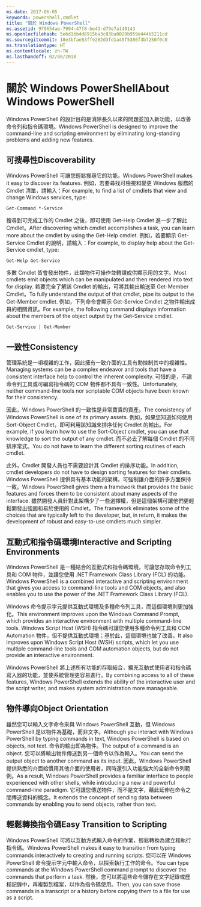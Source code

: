 ```yaml
---
ms.date: 2017-06-05
keywords: powershell,cmdlet
title: "關於 Windows PowerShell"
ms.assetid: 979654ae-7994-47f8-be43-d79e7a140143
ms.openlocfilehash: 5e6d1bb4d8915ba3c83ba0020b959e444b5211cd
ms.sourcegitcommit: 18e3bfae83ffe282d3fd1a45f5386f3b7250f0c0
ms.translationtype: HT
ms.contentlocale: zh-TW
ms.lasthandoff: 02/08/2018
---
```

# <a name="about-windows-powershell"></a><span data-ttu-id="d3a94-103">關於 Windows PowerShell</span><span class="sxs-lookup"><span data-stu-id="d3a94-103">About Windows PowerShell</span></span>
<span data-ttu-id="d3a94-104">Windows PowerShell 的設計目的是消除長久以來的問題並加入新功能，以改善命令列和指令碼環境。</span><span class="sxs-lookup"><span data-stu-id="d3a94-104">Windows PowerShell is designed to improve the command-line and scripting environment by eliminating long-standing problems and adding new features.</span></span>

## <a name="discoverability"></a><span data-ttu-id="d3a94-105">可搜尋性</span><span class="sxs-lookup"><span data-stu-id="d3a94-105">Discoverability</span></span>
<span data-ttu-id="d3a94-106">Windows PowerShell 可讓您輕鬆搜尋它的功能。</span><span class="sxs-lookup"><span data-stu-id="d3a94-106">Windows PowerShell makes it easy to discover its features.</span></span> <span data-ttu-id="d3a94-107">例如，若要尋找可檢視和變更 Windows 服務的 Cmdlet 清單，請輸入：</span><span class="sxs-lookup"><span data-stu-id="d3a94-107">For example, to find a list of cmdlets that view and change Windows services, type:</span></span>

```
Get-Command *-Service
```

<span data-ttu-id="d3a94-108">搜尋到可完成工作的 Cmdlet 之後，即可使用 Get-Help Cmdlet 進一步了解此 Cmdlet。</span><span class="sxs-lookup"><span data-stu-id="d3a94-108">After discovering which cmdlet accomplishes a task, you can learn more about the cmdlet by using the Get-Help cmdlet.</span></span> <span data-ttu-id="d3a94-109">例如，若要顯示 Get-Service Cmdlet 的說明，請輸入：</span><span class="sxs-lookup"><span data-stu-id="d3a94-109">For example, to display help about the Get-Service cmdlet, type:</span></span>

```
Get-Help Get-Service
```
<span data-ttu-id="d3a94-110">多數 Cmdlet 皆會發出物件，此類物件可操作並轉譯成供顯示用的文字。</span><span class="sxs-lookup"><span data-stu-id="d3a94-110">Most cmdlets emit objects which can be manipulated and then rendered into text for display.</span></span> <span data-ttu-id="d3a94-111">若要完全了解該 Cmdlet 的輸出，可將其輸出輸送至 Get-Member Cmdlet。</span><span class="sxs-lookup"><span data-stu-id="d3a94-111">To fully understand the output of that cmdlet, pipe its output to the Get-Member cmdlet.</span></span> <span data-ttu-id="d3a94-112">例如，下列命令會顯示 Get-Service Cmdlet 之物件輸出成員的相關資訊。</span><span class="sxs-lookup"><span data-stu-id="d3a94-112">For example, the following command displays information about the members of the object output by the Get-Service cmdlet.</span></span>

```
Get-Service | Get-Member
```

## <a name="consistency"></a><span data-ttu-id="d3a94-113">一致性</span><span class="sxs-lookup"><span data-stu-id="d3a94-113">Consistency</span></span>
<span data-ttu-id="d3a94-114">管理系統是一項複雜的工作，因此擁有一致介面的工具有助控制其中的複雜性。</span><span class="sxs-lookup"><span data-stu-id="d3a94-114">Managing systems can be a complex endeavor and tools that have a consistent interface help to control the inherent complexity.</span></span> <span data-ttu-id="d3a94-115">可惜的是，不論命令列工具或可編寫指令碼的 COM 物件都不具有一致性。</span><span class="sxs-lookup"><span data-stu-id="d3a94-115">Unfortunately, neither command-line tools nor scriptable COM objects have been known for their consistency.</span></span>

<span data-ttu-id="d3a94-116">因此，Windows PowerShell 的一致性是非常寶貴的資產。</span><span class="sxs-lookup"><span data-stu-id="d3a94-116">The consistency of Windows PowerShell is one of its primary assets.</span></span> <span data-ttu-id="d3a94-117">例如，如果您知道如何使用 Sort-Object Cmdlet，即可利用該知識來排序任何 Cmdlet 的輸出。</span><span class="sxs-lookup"><span data-stu-id="d3a94-117">For example, if you learn how to use the Sort-Object cmdlet, you can use that knowledge to sort the output of any cmdlet.</span></span> <span data-ttu-id="d3a94-118">而不必去了解每個 Cmdlet 的不同排序常式。</span><span class="sxs-lookup"><span data-stu-id="d3a94-118">You do not have to learn the different sorting routines of each cmdlet.</span></span>

<span data-ttu-id="d3a94-119">此外，Cmdlet 開發人員也不需要設計其 Cmdlet 的排序功能。</span><span class="sxs-lookup"><span data-stu-id="d3a94-119">In addition, cmdlet developers do not have to design sorting features for their cmdlets.</span></span> <span data-ttu-id="d3a94-120">Windows PowerShell 提供具有基本功能的架構，可強制讓介面的許多方面保持一致。</span><span class="sxs-lookup"><span data-stu-id="d3a94-120">Windows PowerShell gives them a framework that provides the basic features and forces them to be consistent about many aspects of the interface.</span></span> <span data-ttu-id="d3a94-121">雖然開發人員針對此架構少了一些選擇權，但是這個架構可讓他們更輕鬆開發出強固和易於使用的 Cmdlet。</span><span class="sxs-lookup"><span data-stu-id="d3a94-121">The framework eliminates some of the choices that are typically left to the developer, but, in return, it makes the development of robust and easy-to-use cmdlets much simpler.</span></span>

## <a name="interactive-and-scripting-environments"></a><span data-ttu-id="d3a94-122">互動式和指令碼環境</span><span class="sxs-lookup"><span data-stu-id="d3a94-122">Interactive and Scripting Environments</span></span>
<span data-ttu-id="d3a94-123">Windows PowerShell 是一種結合的互動式和指令碼環境，可讓您存取命令列工具和 COM 物件，並讓您使用 .NET Framework Class Library (FCL) 的功能。</span><span class="sxs-lookup"><span data-stu-id="d3a94-123">Windows PowerShell is a combined interactive and scripting environment that gives you access to command-line tools and COM objects, and also enables you to use the power of the .NET Framework Class Library (FCL).</span></span>

<span data-ttu-id="d3a94-124">Windows 命令提示字元提供互動式環境及多種命令列工具，而這個環境則更加強化。</span><span class="sxs-lookup"><span data-stu-id="d3a94-124">This environment improves upon the Windows Command Prompt, which provides an interactive environment with multiple command-line tools.</span></span> <span data-ttu-id="d3a94-125">Windows Script Host (WSH) 指令碼可讓您使用多種命令列工具和 COM Automation 物件，但不提供互動式環境；基於此，這個環境也做了改善。</span><span class="sxs-lookup"><span data-stu-id="d3a94-125">It also improves upon Windows Script Host (WSH) scripts, which let you use multiple command-line tools and COM automation objects, but do not provide an interactive environment.</span></span>

<span data-ttu-id="d3a94-126">Windows PowerShell 將上述所有功能的存取結合，擴充互動式使用者和指令碼寫入器的功能，並使系統管理更容易進行。</span><span class="sxs-lookup"><span data-stu-id="d3a94-126">By combining access to all of these features, Windows PowerShell extends the ability of the interactive user and the script writer, and makes system administration more manageable.</span></span>

## <a name="object-orientation"></a><span data-ttu-id="d3a94-127">物件導向</span><span class="sxs-lookup"><span data-stu-id="d3a94-127">Object Orientation</span></span>
<span data-ttu-id="d3a94-128">雖然您可以輸入文字命令來與 Windows PowerShell 互動，但 Windows PowerShell 是以物件為基礎，而非文字。</span><span class="sxs-lookup"><span data-stu-id="d3a94-128">Although you interact with Windows PowerShell by typing commands in text, Windows PowerShell is based on objects, not text.</span></span> <span data-ttu-id="d3a94-129">命令的輸出即為物件。</span><span class="sxs-lookup"><span data-stu-id="d3a94-129">The output of a command is an object.</span></span> <span data-ttu-id="d3a94-130">您可以將輸出物件傳送到另一個命令以作為輸入。</span><span class="sxs-lookup"><span data-stu-id="d3a94-130">You can send the output object to another command as its input.</span></span> <span data-ttu-id="d3a94-131">因此，Windows PowerShell 提供熟悉的介面給慣用其他介面的使用者，同時還引入功能強大的全新命令列範例。</span><span class="sxs-lookup"><span data-stu-id="d3a94-131">As a result, Windows PowerShell provides a familiar interface to people experienced with other shells, while introducing a new and powerful command-line paradigm.</span></span> <span data-ttu-id="d3a94-132">它可讓您傳送物件，而不是文字，藉此延伸在命令之間傳送資料的概念。</span><span class="sxs-lookup"><span data-stu-id="d3a94-132">It extends the concept of sending data between commands by enabling you to send objects, rather than text.</span></span>

## <a name="easy-transition-to-scripting"></a><span data-ttu-id="d3a94-133">輕鬆轉換指令碼</span><span class="sxs-lookup"><span data-stu-id="d3a94-133">Easy Transition to Scripting</span></span>
<span data-ttu-id="d3a94-134">Windows PowerShell 可將以互動方式輸入命令的作業，輕鬆轉換為建立和執行指令碼。</span><span class="sxs-lookup"><span data-stu-id="d3a94-134">Windows PowerShell makes it easy to transition from typing commands interactively to creating and running scripts.</span></span> <span data-ttu-id="d3a94-135">您可以在 Windows PowerShell 命令提示字元中輸入命令，以探索執行工作的命令。</span><span class="sxs-lookup"><span data-stu-id="d3a94-135">You can type commands at the Windows PowerShell command prompt to discover the commands that perform a task.</span></span> <span data-ttu-id="d3a94-136">然後，您可以將這些命令儲存在文字記錄或歷程記錄中，再複製到檔案，以作為指令碼使用。</span><span class="sxs-lookup"><span data-stu-id="d3a94-136">Then, you can save those commands in a transcript or a history before copying them to a file for use as a script.</span></span>

